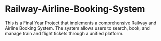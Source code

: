 # Railway-Airline-Booking-System
This is a Final Year Project that implements a comprehensive Railway and Airline Booking System. The system allows users to search, book, and manage train and flight tickets through a unified platform.
